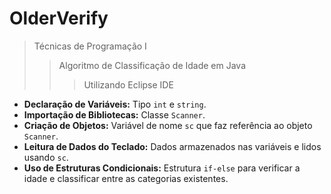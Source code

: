 # OlderVerify
> Técnicas de Programação I
> > Algoritmo de Classificação de Idade em Java
> > > Utilizando Eclipse IDE

- **Declaração de Variáveis:** Tipo `int` e `string`.
- **Importação de Bibliotecas:** Classe `Scanner`.
- **Criação de Objetos:** Variável de nome `sc` que faz referência ao objeto `Scanner`.
- **Leitura de Dados do Teclado:** Dados armazenados nas variáveis e lidos usando `sc`.
- **Uso de Estruturas Condicionais:** Estrutura `if-else` para verificar a idade e classificar entre as categorias existentes.
